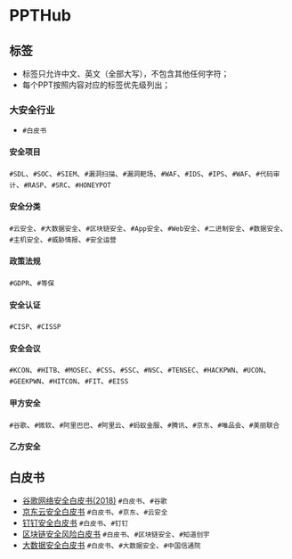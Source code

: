 # PPTHub

## 标签
- 标签只允许中文、英文（全部大写），不包含其他任何字符；
- 每个PPT按照内容对应的标签优先级列出；

### 大安全行业
- `#白皮书`

#### 安全项目
`#SDL`、`#SOC`、`#SIEM`、`#漏洞扫描`、`#漏洞靶场`、`#WAF`、`#IDS`、`#IPS`、`#WAF`、`#代码审计`、`#RASP`、`#SRC`、`#HONEYPOT`

#### 安全分类
`#云安全`、`#大数据安全`、`#区块链安全`、`#App安全`、`#Web安全`、`#二进制安全`、`#数据安全`、`#主机安全`、`#威胁情报`、`#安全运营`

#### 政策法规
`#GDPR`、`#等保`

#### 安全认证
`#CISP`、`#CISSP`

#### 安全会议
`#KCON`、`#HITB`、`#MOSEC`、`#CSS`、`#SSC`、`#NSC`、`#TENSEC`、`#HACKPWN`、`#UCON`、`#GEEKPWN`、`#HITCON`、`#FIT`、`#EISS`

#### 甲方安全
`#谷歌`、`#微软`、`#阿里巴巴`、`#阿里云`、`#蚂蚁金服`、`#腾讯`、`#京东`、`#唯品会`、`#美丽联合`

#### 乙方安全

## 白皮书
- [谷歌网络安全白皮书(2018)](2018谷歌网络安全白皮书.pdf) `#白皮书`、`#谷歌`
- [京东云安全白皮书](京东云安全白皮书.pdf) `#白皮书`、`#京东`、`#云安全`
- [钉钉安全白皮书](钉钉安全白皮书v2.0.pdf) `#白皮书`、`#钉钉`
- [区块链安全风险白皮书](知道创宇区块链安全风险白皮书.pdf) `#白皮书`、`#区块链安全`、`#知道创宇`
- [大数据安全白皮书](大数据安全白皮书.pdf) `#白皮书`、`#大数据安全`、`#中国信通院`
